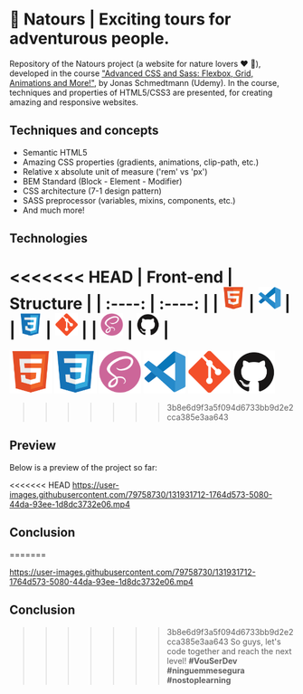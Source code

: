# :leaves: Natours | Exciting tours for adventurous people.

Repository of the Natours project (a website for nature lovers :heart: :seedling:), developed in the course ["Advanced CSS and Sass: Flexbox, Grid, Animations and More!"](https://www.udemy.com/course/advanced-css-and-sass/), by Jonas Schmedtmann (Udemy).  In the course, techniques and properties of HTML5/CSS3 are presented, for creating amazing and responsive websites.

## Techniques and concepts

- Semantic HTML5
- Amazing CSS properties (gradients, animations, clip-path, etc.)
- Relative x absolute unit of measure ('rem' vs 'px')
- BEM Standard (Block - Element - Modifier)
- CSS architecture (7-1 design pattern)
- SASS preprocessor (variables, mixins, components, etc.)
- And much more!

## Technologies

<<<<<<< HEAD
| Front-end                                                                 | Structure                                                                |
| :----:                                                                    | :----:                                                                   |
| <code><img height="40" width="40" src="./public/html5-logo.svg"></code>   | <code><img height="40" width="40" src="./public/vscode-logo.svg"></code> |
| <code><img height="40" width="40" src="./public/css3-logo.svg"></code>    | <code><img height="40" width="40" src="./public/git-logo.svg"></code>    |
| <code><img height="40" width="40" src="./public/sass-logo.svg"></code>    | <code><img height="40" width="40" src="./public/github-logo.svg"></code> |
=======
<code><img height="75" width="75" src="./public/html5-logo.svg"></code>
<code><img height="75" width="75" src="./public/css3-logo.svg"></code>
<code><img height="75" width="75" src="./public/sass-logo.svg"></code>
<code><img height="75" width="75" src="./public/vscode-logo.svg"></code>
<code><img height="75" width="75" src="./public/git-logo.svg"></code>
<code><img height="75" width="75" src="./public/github-logo.svg"></code>
>>>>>>> 3b8e6d9f3a5f094d6733bb9d2e2cca385e3aa643

## Preview

Below is a preview of the project so far:

<<<<<<< HEAD
https://user-images.githubusercontent.com/79758730/131931712-1764d573-5080-44da-93ee-1d8dc3732e06.mp4

## Conclusion

=======


https://user-images.githubusercontent.com/79758730/131931712-1764d573-5080-44da-93ee-1d8dc3732e06.mp4



## Conclusion
>>>>>>> 3b8e6d9f3a5f094d6733bb9d2e2cca385e3aa643
So guys, let's code together and reach the next level! **#VouSerDev** **#ninguemmesegura** **#nostoplearning**
